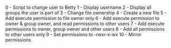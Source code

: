 0 - Script to change user to Betty
1 - Display username
2 - Display all groups the user is part of
3 - Change file ownership
4 - Create a new file
5 - Add execute permission to file owner only
6 - Add execute permission to owner & group owner, and read permissions to other users
7 - Add execute permissions to owner, group owner and other users
8 - Add all permissions to other users only
9 - Set permissions to -rwxr-x-wx
10 - Mirror permissions
